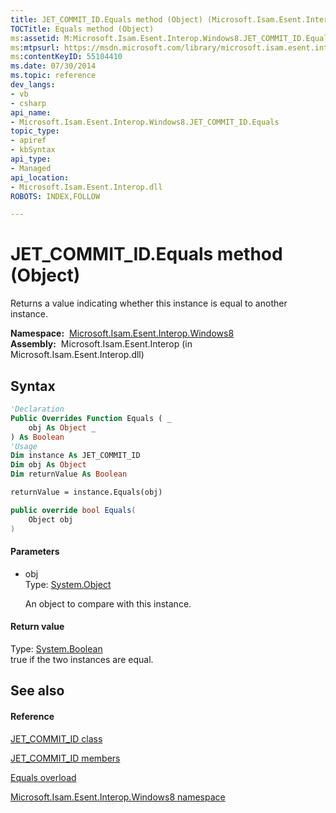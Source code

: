 ```yaml
---
title: JET_COMMIT_ID.Equals method (Object) (Microsoft.Isam.Esent.Interop.Windows8)
TOCTitle: Equals method (Object)
ms:assetid: M:Microsoft.Isam.Esent.Interop.Windows8.JET_COMMIT_ID.Equals(System.Object)
ms:mtpsurl: https://msdn.microsoft.com/library/microsoft.isam.esent.interop.windows8.jet_commit_id.equals(v=EXCHG.10)
ms:contentKeyID: 55104410
ms.date: 07/30/2014
ms.topic: reference
dev_langs:
- vb
- csharp
api_name: 
- Microsoft.Isam.Esent.Interop.Windows8.JET_COMMIT_ID.Equals
topic_type: 
- apiref
- kbSyntax
api_type: 
- Managed
api_location: 
- Microsoft.Isam.Esent.Interop.dll
ROBOTS: INDEX,FOLLOW

---
```


# JET_COMMIT_ID.Equals method (Object)

Returns a value indicating whether this instance is equal to another instance.

**Namespace:**  [Microsoft.Isam.Esent.Interop.Windows8](dn335439\(v=exchg.10\).md)  
**Assembly:**  Microsoft.Isam.Esent.Interop (in Microsoft.Isam.Esent.Interop.dll)

## Syntax

``` vb
'Declaration
Public Overrides Function Equals ( _
    obj As Object _
) As Boolean
'Usage
Dim instance As JET_COMMIT_ID
Dim obj As Object
Dim returnValue As Boolean

returnValue = instance.Equals(obj)
```

``` csharp
public override bool Equals(
    Object obj
)
```

#### Parameters

  - obj  
    Type: [System.Object](https://docs.microsoft.com/dotnet/api/system.object?redirectedfrom=MSDN)  
    
    An object to compare with this instance.

#### Return value

Type: [System.Boolean](https://docs.microsoft.com/dotnet/api/system.boolean?redirectedfrom=MSDN)  
true if the two instances are equal.  

## See also

#### Reference

[JET_COMMIT_ID class](dn335448\(v=exchg.10\).md)

[JET_COMMIT_ID members](dn335451\(v=exchg.10\).md)

[Equals overload](dn335455\(v=exchg.10\).md)

[Microsoft.Isam.Esent.Interop.Windows8 namespace](dn335439\(v=exchg.10\).md)

